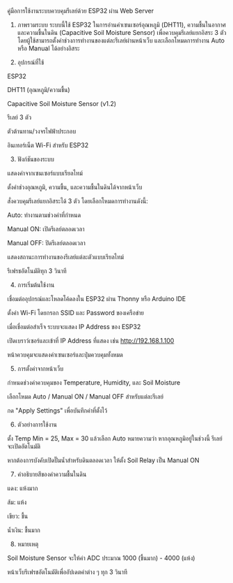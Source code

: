 คู่มือการใช้งานระบบควบคุมรีเลย์ด้วย ESP32 ผ่าน Web Server

1. ภาพรวมระบบ
ระบบนี้ใช้ ESP32 ในการอ่านค่าเซนเซอร์อุณหภูมิ (DHT11), ความชื้นในอากาศ และความชื้นในดิน (Capacitive Soil Moisture Sensor) เพื่อควบคุมรีเลย์แยกอิสระ 3 ตัว โดยผู้ใช้สามารถตั้งค่าช่วงการทำงานของแต่ละรีเลย์ผ่านหน้าเว็บ และเลือกโหมดการทำงาน Auto หรือ Manual ได้อย่างอิสระ

2. อุปกรณ์ที่ใช้

ESP32

DHT11 (อุณหภูมิ/ความชื้น)

Capacitive Soil Moisture Sensor (v1.2)

รีเลย์ 3 ตัว

ตัวต้านทาน/วงจรไฟฟ้าประกอบ

อินเทอร์เน็ต Wi-Fi สำหรับ ESP32

3. ฟังก์ชันของระบบ

แสดงค่าจากเซนเซอร์แบบเรียลไทม์

ตั้งค่าช่วงอุณหภูมิ, ความชื้น, และความชื้นในดินได้จากหน้าเว็บ

สั่งควบคุมรีเลย์แยกอิสระได้ 3 ตัว โดยเลือกโหมดการทำงานดังนี้:

Auto: ทำงานตามช่วงค่าที่กำหนด

Manual ON: เปิดรีเลย์ตลอดเวลา

Manual OFF: ปิดรีเลย์ตลอดเวลา

แสดงสถานะการทำงานของรีเลย์แต่ละตัวแบบเรียลไทม์

รีเฟรชอัตโนมัติทุก 3 วินาที

4. การเริ่มต้นใช้งาน

เชื่อมต่ออุปกรณ์และโหลดโค้ดลงใน ESP32 ผ่าน Thonny หรือ Arduino IDE

ตั้งค่า Wi-Fi โดยกรอก SSID และ Password ของเครือข่าย

เมื่อเชื่อมต่อสำเร็จ ระบบจะแสดง IP Address ของ ESP32

เปิดเบราว์เซอร์และเข้าที่ IP Address ที่แสดง เช่น http://192.168.1.100

หน้าควบคุมจะแสดงค่าเซนเซอร์และปุ่มควบคุมทั้งหมด

5. การตั้งค่าจากหน้าเว็บ

กำหนดช่วงค่าควบคุมของ Temperature, Humidity, และ Soil Moisture

เลือกโหมด Auto / Manual ON / Manual OFF สำหรับแต่ละรีเลย์

กด "Apply Settings" เพื่อบันทึกค่าที่ตั้งไว้

6. ตัวอย่างการใช้งาน

ตั้ง Temp Min = 25, Max = 30 แล้วเลือก Auto หมายความว่า หากอุณหภูมิอยู่ในช่วงนี้ รีเลย์จะเปิดอัตโนมัติ

หากต้องการบังคับเปิดปั๊มน้ำสำหรับดินตลอดเวลา ให้ตั้ง Soil Relay เป็น Manual ON

7. คำอธิบายสีของค่าความชื้นในดิน

แดง: แห้งมาก

ส้ม: แห้ง

เขียว: ชื้น

น้ำเงิน: ชื้นมาก

8. หมายเหตุ

Soil Moisture Sensor จะให้ค่า ADC ประมาณ 1000 (ชื้นมาก) - 4000 (แห้ง)

หน้าเว็บรีเฟรชอัตโนมัติเพื่ออัปเดตค่าต่าง ๆ ทุก 3 วินาที



